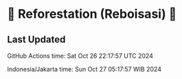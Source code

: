 
# 🌳 Reforestation (Reboisasi) 🌲

## Last Updated

GitHub Actions time: Sat Oct 26 22:17:57 UTC 2024

Indonesia/Jakarta time: Sun Oct 27 05:17:57 WIB 2024
